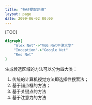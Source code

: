 ```yaml
---
title: "特征提取网络"
layout: page
date: 2099-06-02 00:00
---
```


[TOC]

```dot
digraph{
    "Alex Net"->"VGG Net牛津大学"
    "Inception"->"Google Net"
    "Res Net"
}

```


生成候选区域的方法可以分为四大类：
1. 传统的计算机视觉方法即选择性搜索法；
2. 基于锚点框的方法；
3. 基于关键点的方法
4. 基于注意力的方法